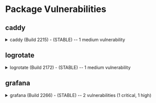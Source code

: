 # Package Vulnerabilities

## caddy

<details>
<summary>caddy (Build 2215) - (STABLE) -- 1 medium vulnerability</summary>

- **(MEDIUM severity) CVE-2022-29718**: Caddy v2.4 was discovered to contain an open redirect vulnerability. A remote unauthenticated attacker may exploit this vulnerability to redirect users to arbitrary web URLs by tricking the victim users to click on crafted links.

</details>

## logrotate

<details>
<summary>logrotate (Build 2172) - (STABLE) -- 1 medium vulnerability</summary>

- **(MEDIUM severity) CVE-2022-1348**: A vulnerability was found in logrotate in how the state file is created. The state file is used to prevent parallel executions of multiple instances of logrotate by acquiring and releasing a file lock. When the state file does not exist, it is created with world-readable permission, allowing an unprivileged user to lock the state file, stopping any rotation. This flaw affects logrotate versions before 3.20.0.

</details>

## grafana

<details>
<summary>grafana (Build 2266) - (STABLE) -- 2 vulnerabilities (1 critical, 1 high)</summary>

- **(CRITICAL severity) CVE-2018-15727**: Grafana 2.x, 3.x, and 4.x before 4.6.4 and 5.x before 5.2.3 allows authentication bypass because an attacker can generate a valid "remember me" cookie knowing only a username of an LDAP or OAuth user.
- **(HIGH severity) CVE-2020-13379**: The avatar feature in Grafana 3.0.1 through 7.0.1 has an SSRF Incorrect Access Control issue. This vulnerability allows any unauthenticated user/client to make Grafana send HTTP requests to any URL and return its result to the user/client. This can be used to gain information about the network that Grafana is running on. Furthermore, passing invalid URL objects could be used for DOS'ing Grafana via SegFault.

</details>

